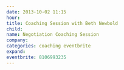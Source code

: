 ```yaml
---
date: 2013-10-02 11:15
hour: 
title: Coaching Session with Beth Newbold
child: 
name: Negotiation Coaching Session
company: 
categories: coaching eventbrite
expand: 
eventbrite: 8106993235
---
```


